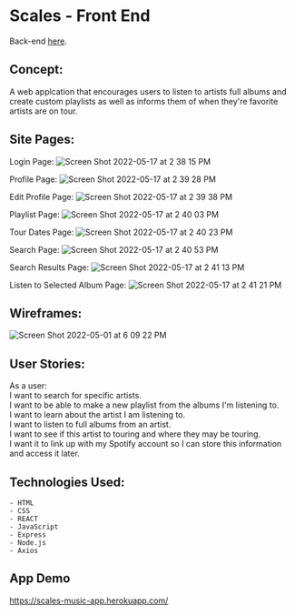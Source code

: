 # Scales - Front End

Back-end [here](https://github.com/evanmkeith/scales-backEnd). 

## Concept:
A web applcation that encourages users to listen to artists full albums and create custom playlists as well as informs them of when they're favorite artists are on tour.

## Site Pages: 
Login Page:
![Screen Shot 2022-05-17 at 2 38 15 PM](https://user-images.githubusercontent.com/55766816/168914490-f3aac966-52c7-40b2-8266-ac0e3c08956c.png)

Profile Page: 
![Screen Shot 2022-05-17 at 2 39 28 PM](https://user-images.githubusercontent.com/55766816/168914820-6bca6b66-f758-455f-80d5-4844be8efca1.png)

Edit Profile Page: 
![Screen Shot 2022-05-17 at 2 39 38 PM](https://user-images.githubusercontent.com/55766816/168914878-a7431e1c-6664-4e23-b97b-7b94bcb63797.png)

Playlist Page: 
![Screen Shot 2022-05-17 at 2 40 03 PM](https://user-images.githubusercontent.com/55766816/168914945-497f3c9e-d43a-4cd9-8ff7-5e09e01d9ce4.png)

Tour Dates Page: 
![Screen Shot 2022-05-17 at 2 40 23 PM](https://user-images.githubusercontent.com/55766816/168914989-24638fdb-27e2-4861-af29-59aebe598278.png)

Search Page: 
![Screen Shot 2022-05-17 at 2 40 53 PM](https://user-images.githubusercontent.com/55766816/168915023-86e6b9bb-50a3-4807-a31c-2778389d402d.png)

Search Results Page: 
![Screen Shot 2022-05-17 at 2 41 13 PM](https://user-images.githubusercontent.com/55766816/168915057-1838ef10-141e-4742-8925-80794f1ee572.png)

Listen to Selected Album Page: 
![Screen Shot 2022-05-17 at 2 41 21 PM](https://user-images.githubusercontent.com/55766816/168915086-c6c2b053-6946-4eff-8128-ed232add7a1b.png)

## Wireframes:
![Screen Shot 2022-05-01 at 6 09 22 PM](https://user-images.githubusercontent.com/55766816/166173079-e73263f0-e86a-428b-aa0f-6ca675c5e338.png)

## User Stories: 
As a user: <br>
I want to search for specific artists. <br>
I want to be able to make a new playlist from the albums I'm listening to. <br>
I want to learn about the artist I am listening to. <br>
I want to listen to full albums from an artist. <br>
I want to see if this artist to touring and where they may be touring. <br>
I want it to link up with my Spotify account so I can store this information and access it later. <br>

## Technologies Used:
    - HTML
    - CSS
    - REACT
    - JavaScript
    - Express
    - Node.js
    - Axios


## App Demo
https://scales-music-app.herokuapp.com/
